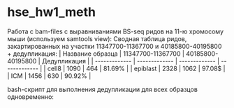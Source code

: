 # hse_hw1_meth

Работа с bam-files с выравниваниями BS-seq ридов на 11-ю хромосому мыши (используем samtools view):
Cводная таблица ридов, закартированных на участки 11347700-11367700 и 40185800-40195800 + дедупликация:
| Название образца  | 11347700-11367700 | 40185800-40195800 | Дедупликация |
| ------------- | ------------- | ------------- | ------------- |
| cell8  | 1090  | 464 | 81.69% |
| epiblast  | 2328 | 1062 | 97.08$ |
| ICM  | 1456 | 630 | 90.92% |

bash-скрипт для выполнения дедупликации для всех образцов одновременно:
